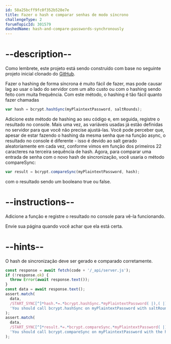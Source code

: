 ```yaml
---
id: 58a25bcff9fc0f352b528e7e
title: Fazer o hash e comparar senhas de modo síncrono
challengeType: 2
forumTopicId: 301579
dashedName: hash-and-compare-passwords-synchronously
---
```


# --description--

Como lembrete, este projeto está sendo construído com base no seguinte projeto inicial clonado do <a href="https://github.com/freeCodeCamp/boilerplate-bcrypt/" target="_blank" rel="noopener noreferrer nofollow">GitHub</a>.

Fazer o hashing de forma síncrona é muito fácil de fazer, mas pode causar lag ao usar o lado do servidor com um alto custo ou com o hashing sendo feito com muita frequência. Com este método, o hashing é tão fácil quanto fazer chamadas

```js
var hash = bcrypt.hashSync(myPlaintextPassword, saltRounds);
```

Adicione este método de hashing ao seu código e, em seguida, registre o resultado no console. Mais uma vez, as variáveis usadas já estão definidas no servidor para que você não precise ajustá-las. Você pode perceber que, apesar de estar fazendo o hashing da mesma senha que na função async, o resultado no console é diferente - isso é devido ao salt gerado aleatoriamente em cada vez, conforme vimos em função dos primeiros 22 caracteres na terceira sequência de hash. Agora, para comparar uma entrada de senha com o novo hash de sincronização, você usaria o método compareSync:

```js
var result = bcrypt.compareSync(myPlaintextPassword, hash);
```

com o resultado sendo um booleano true ou false.

# --instructions--

Adicione a função e registre o resultado no console para vê-la funcionando.

Envie sua página quando você achar que ela está certa.

# --hints--

O hash de sincronização deve ser gerado e comparado corretamente.

```js
const response = await fetch(code + '/_api/server.js');
if (!response.ok) {
  throw Error(await response.text());
}
const data = await response.text();
assert.match(
  data,
  /START_SYNC[^]*hash.*=.*bcrypt.hashSync.*myPlaintextPassword( |),( |)saltRounds[^]*END_SYNC/gi,
  'You should call bcrypt.hashSync on myPlaintextPassword with saltRounds'
);
assert.match(
  data,
  /START_SYNC[^]*result.*=.*bcrypt.compareSync.*myPlaintextPassword( |),( |)hash[^]*END_SYNC/gi,
  'You should call bcrypt.compareSync on myPlaintextPassword with the hash generated in the last line'
);
```

